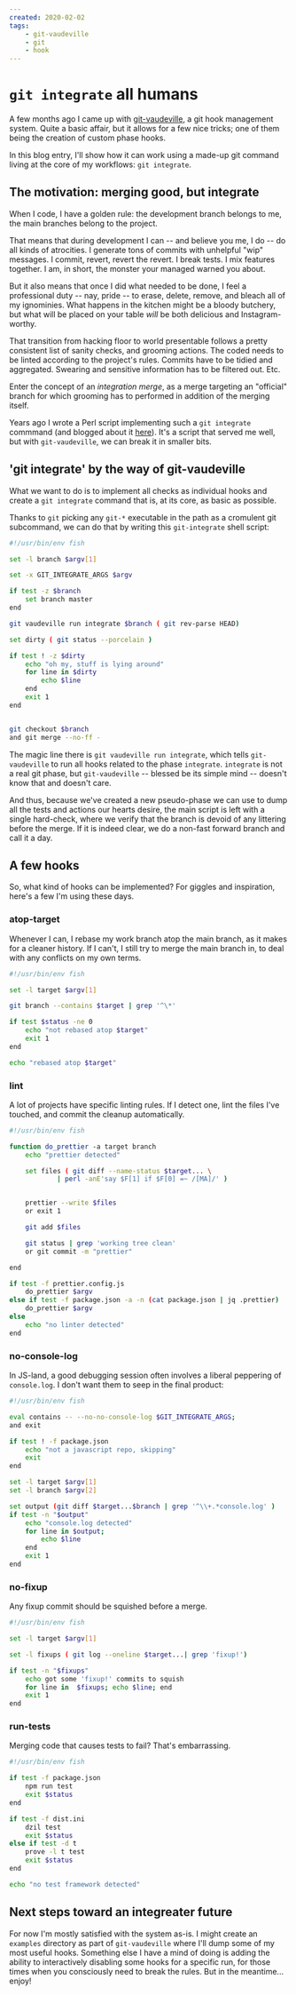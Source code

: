 ```yaml
---
created: 2020-02-02
tags:
    - git-vaudeville
    - git
    - hook
---
```


# `git integrate` all humans

A few months ago I came up with [git-vaudeville][], a git hook management
system. Quite a basic affair, but it allows
for a few nice tricks; one of them being the creation of custom phase hooks. 

In this blog entry, I'll show how it can work using a made-up git command
living at the core of my workflows: `git integrate`.

## The motivation: merging good, but integrate

When I code, I have a golden rule: the development branch belongs to me,
the main branches belong to the project. 

That means that during 
development I can -- and believe you me, I do -- do all kinds of atrocities. 
I generate tons of commits with unhelpful "wip" messages. I commit, revert,
revert the revert. I break tests. I mix features together. I am, in short, the
monster your managed warned you about.

But it also means that once I did what needed to be done, I feel a
professional duty -- nay, pride -- to erase, delete, remove, and bleach all of
my ignominies. What happens in the kitchen might be a bloody butchery, but
what will be placed on your table *will* be both delicious and
Instagram-worthy.

That transition from hacking floor to world presentable follows a
pretty consistent list of 
sanity checks, and grooming actions. The coded needs to be linted according
to the project's rules. Commits have to be tidied and aggregated. Swearing and
sensitive information has to be filtered out. Etc.

Enter the concept of an *integration merge*, as a merge targeting an "official"
branch for which grooming has to performed in addition of the merging itself. 

Years ago I wrote a Perl script implementing such a `git integrate` commmand
(and blogged about it [here](/entry/git-integrate)). It's a script that served
me well, but with `git-vaudeville`, we can break it in smaller bits.

## 'git integrate' by the way of git-vaudeville

What we want to do is to implement all checks as individual hooks and create a
`git integrate` command that is, at its core, as basic as possible. 

Thanks to `git` picking any `git-*` executable in the path as a cromulent
git subcommand, we can do that by writing this `git-integrate` shell script:

```sh
#!/usr/bin/env fish

set -l branch $argv[1]

set -x GIT_INTEGRATE_ARGS $argv

if test -z $branch
    set branch master
end

git vaudeville run integrate $branch ( git rev-parse HEAD)

set dirty ( git status --porcelain )

if test ! -z $dirty
    echo "oh my, stuff is lying around"
    for line in $dirty
        echo $line
    end
    exit 1
end


git checkout $branch
and git merge --no-ff -

```

The magic line there is `git vaudeville run integrate`, which tells
`git-vaudeville` to run all hooks related to the phase `integrate`. 
`integrate` is not a real 
git phase, but `git-vaudeville` -- blessed be its simple mind -- doesn't 
know that and doesn't care. 

And thus, because we've created a new pseudo-phase we can use to dump all the
tests and actions our hearts desire, the main script is left with a single
hard-check, where we verify that  the branch is
devoid of any littering before the merge. If it is indeed clear, we do a non-fast forward
branch and call it a day.

## A few hooks

So, what kind of hooks can be implemented? For giggles and inspiration,
here's a few I'm using these days.

### atop-target

Whenever I can, I rebase my work branch atop 
the main branch, as it makes for a cleaner history. If I can't,
I still try to merge the main branch in, to deal with 
any conflicts on my own terms.

```sh
#!/usr/bin/env fish

set -l target $argv[1]

git branch --contains $target | grep '^\*'

if test $status -ne 0
    echo "not rebased atop $target"
    exit 1
end

echo "rebased atop $target"
```

### lint

A lot of projects have specific linting rules. If I
detect one, lint the files I've touched, and commit the
cleanup automatically.

```sh
#!/usr/bin/env fish

function do_prettier -a target branch
    echo "prettier detected"

    set files ( git diff --name-status $target... \
            | perl -anE'say $F[1] if $F[0] =~ /[MA]/' )


    prettier --write $files
    or exit 1

    git add $files

    git status | grep 'working tree clean'
    or git commit -m "prettier"

end

if test -f prettier.config.js
    do_prettier $argv
else if test -f package.json -a -n (cat package.json | jq .prettier)
    do_prettier $argv
else
    echo "no linter detected"
end

```

### no-console-log

In JS-land, a good debugging session often involves
a liberal peppering of `console.log`. I don't want them 
to seep in the final product:

```sh
#!/usr/bin/env fish

eval contains -- --no-no-console-log $GIT_INTEGRATE_ARGS;
and exit

if test ! -f package.json
    echo "not a javascript repo, skipping"
    exit
end

set -l target $argv[1]
set -l branch $argv[2]

set output (git diff $target...$branch | grep '^\\+.*console.log' )
if test -n "$output"
    echo "console.log detected"
    for line in $output;
        echo $line
    end
    exit 1
end
```

### no-fixup

Any fixup commit should be squished before a merge.

```sh
#!/usr/bin/env fish

set -l target $argv[1]

set -l fixups ( git log --oneline $target...| grep 'fixup!')

if test -n "$fixups"
    echo got some 'fixup!' commits to squish
    for line in  $fixups; echo $line; end
    exit 1
end
```

### run-tests

Merging code that causes tests to fail? That's embarrassing.

```sh
#!/usr/bin/env fish

if test -f package.json
    npm run test
    exit $status
end

if test -f dist.ini
    dzil test
    exit $status
else if test -d t
    prove -l t test
    exit $status
end

echo "no test framework detected"
```

## Next steps toward an integreater future 

For now I'm mostly satisfied with the system as-is. I might create 
an `examples` directory as part of `git-vaudeville` where I'll dump some of
my most useful hooks. Something else I have a mind of doing is adding
the ability to interactively disabling some hooks for a specific run, for 
those times when you consciously need to break the rules. But in the
meantime... enjoy! 



[git-vaudeville]: https://www.npmjs.com/package/git-vaudeville
